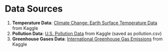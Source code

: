 # Data Sources

1. <b>Temperature Data</b>: <a href="https://www.kaggle.com/berkeleyearth/climate-change-earth-surface-temperature-data" target="_blank">Climate Change: Earth Surface Temperature Data</a> from Kaggle
2. <b>Pollution Data</b>: <a href="https://www.kaggle.com/sogun3/uspollution/data" target="_blank">U.S. Pollution Data</a> from Kaggle (saved as pollution.csv)
3. <b>Greenhouse Gases Data</b>: <a href="https://www.kaggle.com/unitednations/international-greenhouse-gas-emissions" target="_blank">International Greenhouse Gas Emissions</a> from Kaggle
